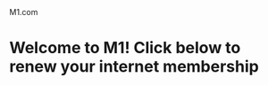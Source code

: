 <!DOCTYPE html>
<html>
 <head>
  M1.com
 </head>
 <body>
  <h1>Welcome to M1! Click below to renew your internet membership<h1>
 </body>
</html>
